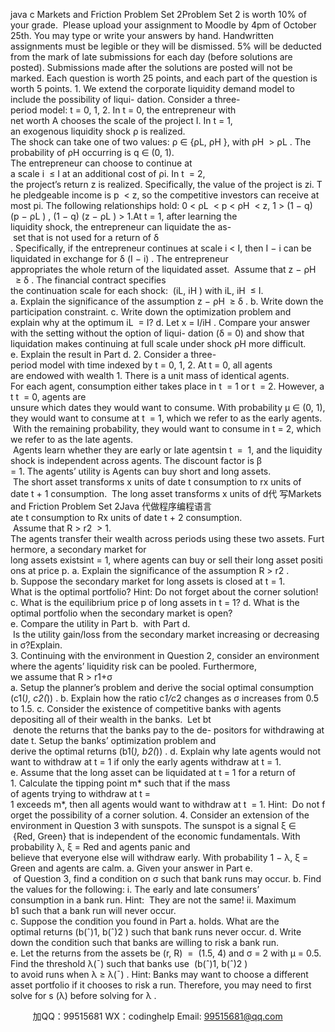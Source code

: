 java c
Markets and Friction 
Problem Set 2Problem Set 2 is worth 10% of your grade.  Please upload your assignment to Moodle by 4pm of October 25th. You may type or write your answers by hand. Handwritten assignments must be legible or they will be dismissed. 5% will be deducted from the mark of late submissions for each day (before solutions are posted). Submissions made after the solutions are posted will not be marked. Each question is worth 25 points, and each part of the question is worth 5 points. 
1. We extend the corporate liquidity demand model to include the possibility of liqui- dation. Consider a three-period model: t = 0, 1, 2. In t = 0, the entrepreneur with net worth A chooses the scale of the project I. In t = 1, an exogenous liquidity shock ρ is realized. The shock can take one of two values: ρ ∈ {ρL, ρH }, with ρH  > ρL . The probability of ρH occurring is q ∈ (0, 1). The entrepreneur can choose to continue at a scale i  ≤ I at an additional cost of ρi. In t  = 2, the project’s return z is realized. Specifically, the value of the project is zi. The pledgeable income is p  < z, so the competitive investors can receive at most pi. The following relationships hold:
0 < ρL  < p < ρH  < z,
1 > (1 − q) (p − ρL ) ,
(1 − q) (z − ρL ) > 1.At t = 1, after learning the liquidity shock, the entrepreneur can liquidate the as- set that is not used for a return of δ . Specifically, if the entrepreneur continues at scale i < I, then I − i can be liquidated in exchange for δ (I − i) . The entrepreneur appropriates the whole return of the liquidated asset.  Assume that z − ρH   ≥ δ . The financial contract specifies the continuation scale for each shock:  (iL, iH ) with iL, iH  ≤ I.
a. Explain the significance of the assumption z − ρH  ≥ δ .
b. Write down the participation constraint.
c. Write down the optimization problem and explain why at the optimum iL  = I?
d. Let x = I/iH . Compare your answer with the setting without the option of liqui-
dation (δ = 0) and show that liquidation makes continuing at full scale under shock ρH more difficult.
e. Explain the result in Part d.
2. Consider a three-period model with time indexed by t = 0, 1, 2. At t = 0, all agents are endowed with wealth 1. There is a unit mass of identical agents. For each agent, consumption either takes place in t  = 1 or t  = 2. However, at t  = 0, agents are unsure which dates they would want to consume. With probability µ ∈ (0, 1), they would want to consume at t  = 1, which we refer to as the early agents.  With the remaining probability, they would want to consume in t = 2, which we refer to as the late agents.  Agents learn whether they are early or late agentsin t  =  1, and the liquidity shock is independent across agents. The discount factor is β = 1. The agents’ utility is
Agents can buy short and long assets.  The short asset transforms x units of date t consumption to rx units of date t + 1 consumption.  The long asset transforms x units of d代 写Markets and Friction Problem Set 2Java
代做程序编程语言ate t consumption to Rx units of date t + 2 consumption.  Assume that R > r2  > 1. The agents transfer their wealth across periods using these two assets. Furthermore, a secondary market for long assets existsint = 1, where agents can buy or sell their long asset positions at price p.
a. Explain the significance of the assumption R > r2 .
b. Suppose the secondary market for long assets is closed at t = 1. What is the optimal portfolio? Hint: Do not forget about the corner solution!
c. What is the equilibrium price p of long assets in t = 1?
d. What is the optimal portfolio when the secondary market is open?
e. Compare the utility in Part b.  with Part d.  Is the utility gain/loss from the secondary market increasing or decreasing in σ?Explain.
3. Continuing with the environment in Question 2, consider an environment where
the agents’ liquidity risk can be pooled. Furthermore, we assume that R > r1+σ 
a. Setup the planner’s problem and derive the social optimal consumption (c1(*), c2(*)) . 
b. Explain how the ratio c*1/c*2 changes as σ increases from 0.5 to 1.5.
c. Consider the existence of competitive banks with agents depositing all of their wealth in the banks.  Let bt  denote the returns that the banks pay to the de- positors for withdrawing at date t. Setup the banks’ optimization problem and
derive the optimal returns (b1(*), b2(*)) .
d. Explain why late agents would not want to withdraw at t = 1 if only the early agents withdraw at t = 1.
e. Assume that the long asset can be liquidated at t = 1 for a return of 1. Calculate the tipping point m* such that if the mass of agents trying to withdraw at t = 1 exceeds m*, then all agents would want to withdraw at t  = 1. Hint:  Do not forget the possibility of a corner solution.
4. Consider an extension of the environment in Question 3 with sunspots. The sunspot is a signal ξ ∈  {Red, Green} that is independent of the economic fundamentals. With probability λ, ξ = Red and agents panic and believe that everyone else will withdraw early. With probability 1 − λ, ξ = Green and agents are calm.
a. Given your answer in Part e.  of Question 3, find a condition on σ such that bank runs may occur.
b. Find the values for the following:
i. The early and late consumers’ consumption in a bank run. Hint:  They are not the same!
ii. Maximum b1 such that a bank run will never occur.
c. Suppose the condition you found in Part a. holds. What are the optimal returns (b(ˆ)1, b(ˆ)2 ) such that bank runs never occur. 
d. Write down the condition such that banks are willing to risk a bank run.
e. Let the returns from the assets be (r, R)  =  (1.5, 4) and σ = 2 with µ = 0.5.
Find the threshold λ(¯) such that banks use  (b(ˆ)1, b(ˆ)2 ) to avoid runs when λ ≥ λ(¯) .
Hint: Banks may want to choose a different asset portfolio if it chooses to risk a run. Therefore, you may need to first solve for s (λ) before solving for λ . 

         
加QQ：99515681  WX：codinghelp  Email: 99515681@qq.com
